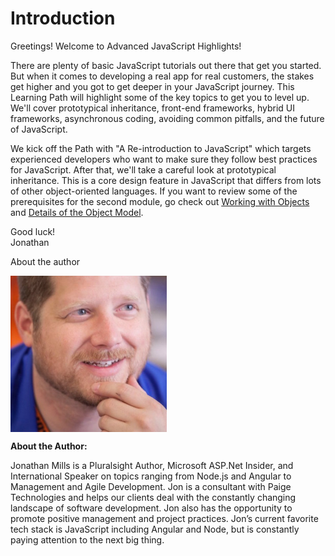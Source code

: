 # Introduction

Greetings! Welcome to Advanced JavaScript Highlights!

There are plenty of basic JavaScript tutorials out there that get you started. But when it comes to developing a real app for real customers, the stakes get higher and you got to get deeper in your JavaScript journey. This Learning Path will highlight some of the key topics to get you to level up. We'll cover prototypical inheritance, front-end frameworks, hybrid UI frameworks, asynchronous coding, avoiding common pitfalls, and the future of JavaScript.

We kick off the Path with "A Re-introduction to JavaScript" which targets experienced developers who want to make sure they follow best practices for JavaScript. After that, we'll take a careful look at prototypical inheritance. This is a core design feature in JavaScript that differs from lots of other object-oriented languages. If you want to review some of the prerequisites for the second module, go check out [Working with Objects](https://developer.mozilla.org/en-US/docs/Web/JavaScript/Guide/Working_with_Objects) and [Details of the Object Model](https://developer.mozilla.org/en-US/docs/Web/JavaScript/Guide/Details_of_the_Object_Model).

Good luck!  
Jonathan  

About the author

<img src="https://raw.githubusercontent.com/outlearn-content/advanced-js/master/assets/jonathan_mills.jpg" alt="Jonathan Mills" style="width:250px;height:250px" align="left">

<br clear="all">

**About the Author:**

Jonathan Mills is a Pluralsight Author, Microsoft ASP.Net Insider, and International Speaker on topics ranging from Node.js and Angular to Management and Agile Development. Jon is a consultant with Paige Technologies and helps our clients deal with the constantly changing landscape of software development. Jon also has the opportunity to promote positive management and project practices. Jon’s current favorite tech stack is JavaScript including Angular and Node, but is constantly paying attention to the next big thing.

